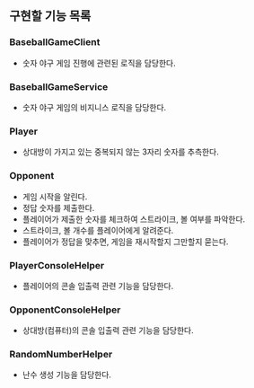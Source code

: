 ## 구현할 기능 목록

### BaseballGameClient

- 숫자 야구 게임 진행에 관련된 로직을 담당한다.

### BaseballGameService

- 숫자 야구 게임의 비지니스 로직을 담당한다.

### Player

- 상대방이 가지고 있는 중복되지 않는 3자리 숫자를 추측한다.


### Opponent

- 게임 시작을 알린다.
- 정답 숫자를 제출한다.
- 플레이어가 제출한 숫자를 체크하여 스트라이크, 볼 여부를 파악한다.
- 스트라이크, 볼 개수를 플레이어에게 알려준다.
- 플레이어가 정답을 맞추면, 게임을 재시작할지 그만할지 묻는다.

### PlayerConsoleHelper

- 플레이어의 콘솔 입출력 관련 기능을 담당한다.

### OpponentConsoleHelper

- 상대방(컴퓨터)의 콘솔 입출력 관련 기능을 담당한다.

### RandomNumberHelper

- 난수 생성 기능을 담당한다.
